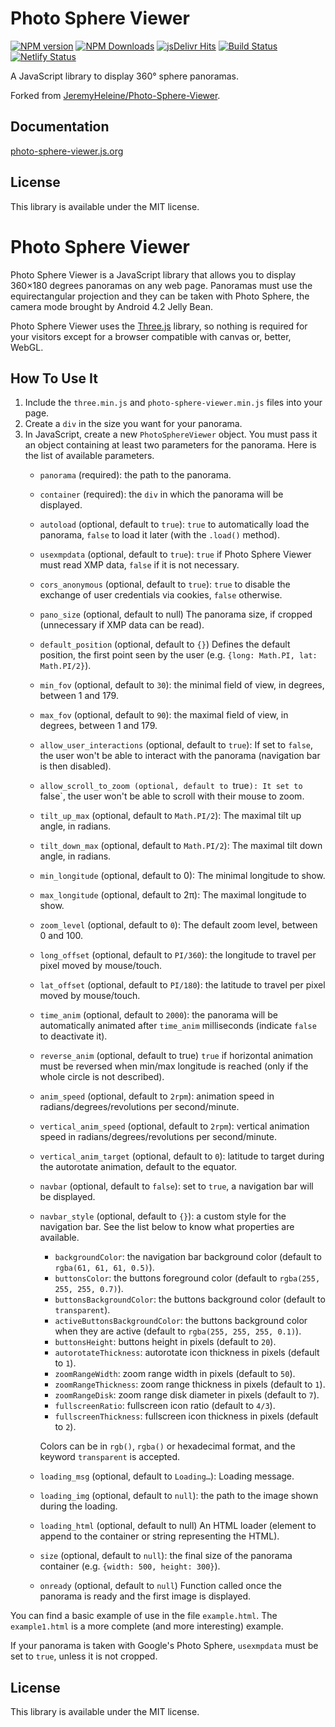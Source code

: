 # Photo Sphere Viewer

[![NPM version](https://img.shields.io/npm/v/@photo-sphere-viewer/core?logo=npm)](https://www.npmjs.com/package/@photo-sphere-viewer/core)
[![NPM Downloads](https://img.shields.io/npm/dm/@photo-sphere-viewer/core?color=f86036&label=npm&logo=npm)](https://www.npmjs.com/package/@photo-sphere-viewer/core)
[![jsDelivr Hits](https://img.shields.io/jsdelivr/npm/hm/@photo-sphere-viewer/core?color=%23f86036&logo=jsdelivr)](https://www.jsdelivr.com/package/npm/@photo-sphere-viewer/core)
[![Build Status](https://img.shields.io/github/actions/workflow/status/mistic100/Photo-Sphere-Viewer/build.yml?branch=main&logo=github)](https://github.com/mistic100/Photo-Sphere-Viewer/actions/workflows/build.yml)
[![Netlify Status](https://img.shields.io/netlify/472fe613-7694-4e61-a662-07e3b988afb3?logo=netlify)](https://photo-sphere-viewer.js.org)

A JavaScript library to display 360° sphere panoramas.

Forked from [JeremyHeleine/Photo-Sphere-Viewer](https://github.com/JeremyHeleine/Photo-Sphere-Viewer).

## Documentation

[photo-sphere-viewer.js.org](https://photo-sphere-viewer.js.org)

## License

This library is available under the MIT license.


# Photo Sphere Viewer

Photo Sphere Viewer is a JavaScript library that allows you to display 360×180 degrees panoramas on any web page. Panoramas must use the equirectangular projection and they can be taken with Photo Sphere, the camera mode brought by Android 4.2 Jelly Bean.

Photo Sphere Viewer uses the [Three.js](http://threejs.org) library, so nothing is required for your visitors except for a browser compatible with canvas or, better, WebGL.

## How To Use It

1. Include the `three.min.js` and `photo-sphere-viewer.min.js` files into your page.
2. Create a `div` in the size you want for your panorama.
3. In JavaScript, create a new `PhotoSphereViewer` object. You must pass it an object containing at least two parameters for the panorama. Here is the list of available parameters.
    * `panorama` (required): the path to the panorama.
    * `container` (required): the `div` in which the panorama will be displayed.
    * `autoload` (optional, default to `true`): `true` to automatically load the panorama, `false` to load it later (with the `.load()` method).
    * `usexmpdata` (optional, default to `true`): `true` if Photo Sphere Viewer must read XMP data, `false` if it is not necessary.
    * `cors_anonymous` (optional, default to `true`): `true` to disable the exchange of user credentials via cookies, `false` otherwise.
    * `pano_size` (optional, default to null) The panorama size, if cropped (unnecessary if XMP data can be read).
    * `default_position` (optional, default to `{}`) Defines the default position, the first point seen by the user (e.g. `{long: Math.PI, lat: Math.PI/2}`).
    * `min_fov` (optional, default to `30`): the minimal field of view, in degrees, between 1 and 179.
    * `max_fov` (optional, default to `90`): the maximal field of view, in degrees, between 1 and 179.
    * `allow_user_interactions` (optional, default to `true`): If set to `false`, the user won't be able to interact with the panorama (navigation bar is then disabled).
    * `allow_scroll_to_zoom (optional, default to `true`): It set to `false`, the user won't be able to scroll with their mouse to zoom.
    * `tilt_up_max` (optional, default to `Math.PI/2`): The maximal tilt up angle, in radians.
    * `tilt_down_max` (optional, default to `Math.PI/2`): The maximal tilt down angle, in radians.
    * `min_longitude` (optional, default to 0): The minimal longitude to show.
    * `max_longitude` (optional, default to 2π): The maximal longitude to show.
    * `zoom_level` (optional, default to `0`): The default zoom level, between 0 and 100.
    * `long_offset` (optional, default to `PI/360`): the longitude to travel per pixel moved by mouse/touch.
    * `lat_offset` (optional, default to `PI/180`): the latitude to travel per pixel moved by mouse/touch.
    * `time_anim` (optional, default to `2000`): the panorama will be automatically animated after `time_anim` milliseconds (indicate `false` to deactivate it).
    * `reverse_anim` (optional, default to true) `true` if horizontal animation must be reversed when min/max longitude is reached (only if the whole circle is not described).
    * `anim_speed` (optional, default to `2rpm`): animation speed in radians/degrees/revolutions per second/minute.
    * `vertical_anim_speed` (optional, default to `2rpm`): vertical animation speed in radians/degrees/revolutions per second/minute.
    * `vertical_anim_target` (optional, default to `0`): latitude to target during the autorotate animation, default to the equator.
    * `navbar` (optional, default to `false`): set to `true`, a navigation bar will be displayed.
    * `navbar_style` (optional, default to `{}`): a custom style for the navigation bar. See the list below to know what properties are available.
        * `backgroundColor`: the navigation bar background color (default to `rgba(61, 61, 61, 0.5)`).
        * `buttonsColor`: the buttons foreground color (default to `rgba(255, 255, 255, 0.7)`).
        * `buttonsBackgroundColor`: the buttons background color (default to `transparent`).
        * `activeButtonsBackgroundColor`: the buttons background color when they are active (default to `rgba(255, 255, 255, 0.1)`).
        * `buttonsHeight`: buttons height in pixels (default to `20`).
        * `autorotateThickness`: autorotate icon thickness in pixels (default to `1`).
        * `zoomRangeWidth`: zoom range width in pixels (default to `50`).
        * `zoomRangeThickness`: zoom range thickness in pixels (default to `1`).
        * `zoomRangeDisk`: zoom range disk diameter in pixels (default to `7`).
        * `fullscreenRatio`: fullscreen icon ratio (default to `4/3`).
        * `fullscreenThickness`: fullscreen icon thickness in pixels (default to `2`).

        Colors can be in `rgb()`, `rgba()` or hexadecimal format, and the keyword `transparent` is accepted.
    * `loading_msg` (optional, default to `Loading…`): Loading message.
    * `loading_img` (optional, default to `null`): the path to the image shown during the loading.
    * `loading_html` (optional, default to null) An HTML loader (element to append to the container or string representing the HTML).
    * `size` (optional, default to `null`): the final size of the panorama container (e.g. `{width: 500, height: 300}`).
    * `onready` (optional, default to `null`) Function called once the panorama is ready and the first image is displayed.

You can find a basic example of use in the file `example.html`. The `example1.html` is a more complete (and more interesting) example.

If your panorama is taken with Google's Photo Sphere, `usexmpdata` must be set to `true`, unless it is not cropped.

## License

This library is available under the MIT license.
